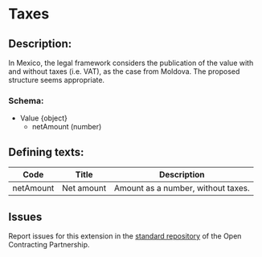 # Taxes
## Description:

In Mexico, the legal framework considers the publication of the value with and without taxes (i.e. VAT), as the case from Moldova. The proposed structure seems appropriate.

### Schema:

  - Value {object}
    - netAmount (number)
 
## Defining texts:
 
 
**Code** | **Title** | **Description**
--|--|--
netAmount | Net amount | Amount as a number, without taxes.

## Issues 

Report issues for this extension in the [standard repository](https://github.com/open-contracting/standard/issues/383) of the Open Contracting Partnership.

